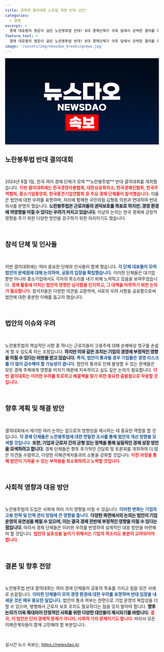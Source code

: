 ```yaml
---
title: 경제계 결의대회 노조법 개정 반대 선언!
categories:
  - 경제
excerpt: >
  경제 대호황의 명운이 걸린 노란봉투법 반대! 6대 경제단체가 국회 앞에서 강력한 결의를 다지며 목소리를 높였다. 그 배경에 숨겨진 진실은 무엇일까?
feature_text: >
  경제 대호황의 명운이 걸린 노란봉투법 반대! 6대 경제단체가 국회 앞에서 강력한 결의를 다지며 목소리를 높였다. 그 배경에 숨겨진 진실은 무엇일까?
image: '/assets/img/newsdao_breakingnews.jpg'
---
```


<p><img src="/assets/img/newsdao_breakingnews.jpg" alt="flaretime 속보" /></p>

<h2 data-ke-size="size26">노란봉투법 반대 결의대회</h2>

<p data-ke-size="size16">&nbsp;</p>

<p data-ke-size="size16">2024년 8월 1일, 한국 여러 경제 단체가 모여 **노란봉투법** 반대 결의대회를 개최했습니다. <b><span style="color: #ee2323;">이번 결의대회에는 한국경영자총협회, 대한상공회의소, 한국경제인협회, 한국무역협회, 중소기업중앙회, 한국중견기업연합회 등 주요 경제 단체들이 참석했습니다.</span></b> 이들은 법안에 대한 우려를 표명하며, 자리에 함께한 국민의힘 김형동 의원과 연대하여 반대 의사를 분명히 했습니다. <b><span style="background-color: #21538527;">노란봉투법은 근로자들의 권익보호를 목표로 하지만, 경영 환경에 악영향을 미칠 수 있다는 우려가 커지고 있습니다.</span></b> 이날의 논의는 한국 경제에 긍정적 영향을 주기 위한 다양한 방안을 강구하기 위한 자리이기도 했습니다.</p>

<p data-ke-size="size16">&nbsp;</p>

<h2 data-ke-size="size26">참석 단체 및 인사들</h2>

<p data-ke-size="size16">&nbsp;</p>

<p data-ke-size="size16">이번 결의대회에는 여러 중요한 단체와 인사들이 함께 했습니다. <b><span style="color: #1a5490;">각 단체 대표들이 모여 법안의 문제점에 대해 논의하며, 공동의 입장을 확립했습니다.</span></b> 이러한 단체들은 대기업뿐만 아니라 중소기업에서도 각자의 목소리를 내기 위해 노력하고 있음을 보여주었습니다. <b><span style="color: #ee2323;">경제 활동에 미치는 법안의 영향은 심각함을 인지하고, 그 대책을 마련하기 위한 논의가 필요합니다.</span></b> 참석자들은 다양한 의견을 교환하며, 서로의 우려 사항을 공유함으로써 법안에 대한 충분한 이해를 돕고자 했습니다.</p>

<p data-ke-size="size16">&nbsp;</p>

<h2 data-ke-size="size26">법안의 이슈와 우려</h2>

<p data-ke-size="size16">&nbsp;</p>

<p data-ke-size="size16">노란봉투법의 핵심적인 사항 중 하나는 근로자들이 고용주에 대해 손해배상 청구를 손쉽게 할 수 있도록 하는 조항입니다. <b><span style="background-color: #21538527;">하지만 이와 같은 조치는 기업의 경영에 부정적인 영향을 미칠 수 있다는 비판을 받고 있습니다.</span></b> <b><span style="color: #1a5490;">특히, 법안이 통과될 경우 기업들은 경영 리스크를 더 많이 감수해야 할 가능성이 큽니다.</span></b> 법안의 통과로 인해 발생할 수 있는 문제들은 모든 경제 주체에게 영향을 미치기 때문에 지속적이고 심도 깊은 논의가 필요합니다. <b><span style="color: #ee2323;">이번 결의대회는 이러한 우려를 토로하고 해결책을 찾기 위한 중요한 출발점으로 작용할 것입니다.</span></b></p>

<p data-ke-size="size16">&nbsp;</p>

<h2 data-ke-size="size26">향후 계획 및 해결 방안</h2>

<p data-ke-size="size16">&nbsp;</p>

<p data-ke-size="size16">결의대회에서 제기된 여러 논의는 앞으로의 방향성을 제시하는 데 중요한 역할을 할 것입니다. <b><span style="color: #1a5490;">각 경제 단체들은 노란봉투법에 대한 면밀한 조사를 통해 법안의 개선 방향을 모색할 것입니다.</span></b> <b><span style="background-color: #21538527;">또한, 기업과 근로자 간의 균형 있는 정책을 통해 실질적인 경제 성장 방안을 모색하려고 합니다.</span></b> 경제 단체들은 향후 추가적인 간담회 및 토론회를 개최하여 더 많은 의견을 수렴하고, 다양한 이해관계자들과의 소통을 강화할 것입니다. <b><span style="color: #ee2323;">이런 과정을 통해 법안이 가져올 수 있는 부작용을 최소화하려고 노력할 것입니다.</span></b></p>

<p data-ke-size="size16">&nbsp;</p>

<h2 data-ke-size="size26">사회적 영향과 대응 방안</h2>

<p data-ke-size="size16">&nbsp;</p>

<p data-ke-size="size16">노란봉투법의 도입은 사회에 여러 가지 영향을 미칠 수 있습니다. <b><span style="color: #1a5490;">이러한 변화는 기업의 고용 전략 및 인력 관리 방침에 큰 영향을 줍니다.</span></b> <b><span style="background-color: #21538527;">다양한 측면에서의 논의는 법안이 기업 운영의 유연성을 해칠 수 있으며, 이는 결국 경제 전반에 부정적인 영향을 미칠 수 있다는 점입니다.</span></b> 따라서 경제 단체들은 이러한 우려를 반영하여 실제적인 대응 방안을 마련해야 할 것입니다. <b><span style="color: #ee2323;">법안의 실효성을 높이기 위해서는 기업의 목소리도 충분히 고려되어야 합니다.</span></b></p>

<p data-ke-size="size16">&nbsp;</p>

<h2 data-ke-size="size26">결론 및 향후 전망</h2>

<p data-ke-size="size16">&nbsp;</p>

<p data-ke-size="size16">노란봉투법 반대 결의대회는 여러 경제 단체들이 공동의 목표를 가지고 힘을 모은 사례로 손꼽힙니다. <b><span style="color: #1a5490;">이러한 단체들이 모여 경영 환경에 대한 우려를 표명하며 반대 입장을 내세운 것은 매우 중요한 일입니다.</span></b> 법안의 통과 여부는 한편으로 기업 운영의 복잡성을 더할 수 있으며, 병행해서 근로자 보호 조치도 필요하다는 점을 잊지 말아야 합니다. <b><span style="background-color: #21538527;">향후 논의가 더욱 확대되어 안정적인 사회를 위한 다양한 대안들이 제시되기를 바랍니다.</span></b> <b><span style="color: #ee2323;">결국, 이 법안은 단지 경제적 문제가 아니라, 사회적 가치 문제이기도 합니다.</span></b> 따라서 모든 이해관계자들이 함께 고민해야 할 부분입니다.</p>

<p data-ke-size="size16">&nbsp;</p>
실시간 뉴스 속보는, <a href="https://newsdao.kr" rel="dofollow">https://newsdao.kr</a>


